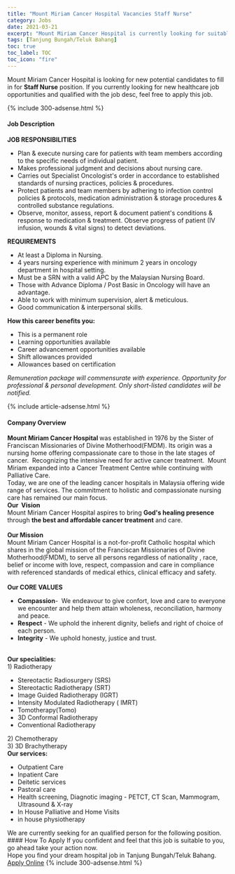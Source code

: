 ```yaml
---
title: "Mount Miriam Cancer Hospital Vacancies Staff Nurse" 
category: Jobs 
date: 2021-03-21 
excerpt: "Mount Miriam Cancer Hospital is currently looking for suitable person to fill in the Staff Nurse which positioned at Tanjung Bungah/Teluk Bahang" 
tags: [Tanjung Bungah/Teluk Bahang] 
toc: true 
toc_label: TOC 
toc_icon: "fire" 
--- 
```


<p>Mount Miriam Cancer Hospital is looking for new potential candidates to fill in for <b>Staff Nurse</b> position. If you currently looking for new healthcare job opportunities and qualified with the job desc, feel free to apply this job.
</p>{% include 300-adsense.html %} 
<div><div><h4>Job Description</h4></div><div><div><span><div><p><strong>JOB RESPONSIBILITIES</strong></p><ul><li>Plan &amp; execute nursing care for patients with team members according to the specific needs of individual patient.</li><li>Makes professional judgment and decisions about nursing care.</li><li>Carries out Specialist Oncologist's order in accordance to established standards of nursing practices, policies &amp; procedures.</li><li>Protect patients and team members by adhering to infection control policies &amp; protocols, medication administration &amp; storage procedures &amp; controlled substance regulations.</li><li>Observe, monitor, assess, report &amp; document patient's conditions &amp; response to medication &amp; treatment. Observe progress of patient (IV infusion, wounds &amp; vital signs) to detect deviations.</li></ul><p><strong>REQUIREMENTS</strong></p><ul><li>At least a Diploma in Nursing.</li><li>4 years nursing experience with minimum 2 years in oncology department in hospital setting.</li><li>Must be a SRN with a valid APC by the Malaysian Nursing Board.</li><li>Those with Advance Diploma / Post Basic in Oncology will have an advantage.</li><li>Able to work with minimum supervision, alert &amp; meticulous.</li><li>Good communication &amp; interpersonal skills.</li></ul><p><strong>How this career benefits you:</strong></p><ul><li>This is a permanent role</li><li>Learning opportunities available</li><li>Career advancement opportunities available</li><li>Shift allowances provided</li><li>Allowances based on certification</li></ul><p><em>Remuneration package will commensurate with experience. Opportunity for professional &amp; personal development. Only short-listed candidates will be notified.</em></p></div></span></div></div></div> 
{% include article-adsense.html %} 
<div><div><h4>Company Overview</h4></div><div><div><span><div><div><strong>Mount Miriam Cancer Hospital </strong>was established in 1976 by the Sister of Franciscan Missionaries of Divine Motherhood(FMDM). Its origin was a nursing home offering compassionate care to those in the late stages of cancer.&#160; Recognizing the intensive need for active cancer treatment.&#160; Mount Miriam expanded into a Cancer Treatment Centre while continuing with Palliative Care.</div>
<div>Today, we are one of the leading cancer hospitals in Malaysia offering wide range of services. The commitment to holistic and compassionate nursing care has remained our main focus.</div>
<div><strong>Our&#160; Vision </strong></div>
<div>Mount Miriam Cancer Hospital aspires to bring <strong>God's healing presence </strong>through <strong>the best and&#160;affordable cancer treatment</strong> and care.</div>
<div><br>
<strong>Our Mission </strong></div>
<div>Mount Miriam Cancer Hospital is a not-for-profit Catholic hospital which shares in the global mission of the Franciscan Missionaries of Divine Motherhood(FMDM), to serve all persons regardless of nationality , race, belief or income with love, respect, compassion and care in compliance with referenced standards of medical ethics, clinical efficacy and safety.</div>
<div><br>
<strong>Our CORE VALUES</strong></div>
<ul>
<li><strong>Compassion</strong>-&#160; We endeavour to give confort, love and care to everyone we encounter and help them attain wholeness, reconciliation, harmony and peace.</li>
<li><strong>Respect</strong> - We uphold the inherent dignity, beliefs and right of choice of each person.</li>
<li><strong>Integrity</strong> - We uphold honesty, justice and trust.<br>
	&#160;</li>
</ul>
<div>
<div><strong>Our specialities:</strong></div>
<div>1) Radiotherapy</div>
<ul>
<li>Stereotactic Radiosurgery (SRS)</li>
<li>Stereotactic Radiotherapy (SRT)</li>
<li>Image Guided Radiotherapy (IGRT)</li>
<li>Intensity Modulated Radiotherapy ( IMRT)</li>
<li>Tomotherapy(Tomo)</li>
<li>3D Conformal Radiotherapy</li>
<li>Conventional Radiotherapy</li>
</ul>
<div>2) Chemotherapy</div>
<div>3) 3D Brachytherapy</div>
<div><strong>Our services:</strong></div>
<ul>
<li>Outpatient Care</li>
<li>Inpatient Care</li>
<li>Deitetic services</li>
<li>Pastoral care</li>
<li>Health screening, Diagnotic imaging - PETCT, CT Scan, Mammogram, Ultrasound &amp; X-ray</li>
<li>In House Palliative and Home Visits</li>
<li>in house physiotherapy</li>
</ul>
<div>We are currently seeking for an qualified person for the following position.</div>
</div></div></span></div></div></div> 
#### How To Apply 
If you confident and feel that this job is suitable to you, go ahead take your action now. <br/> 
Hope you find your dream hospital job in Tanjung Bungah/Teluk Bahang. <br/> 
<a href="https://www.jobstreet.com.my/en/job/staff-nurse-4503766?jobId=jobstreet-my-job-4503766" class="btn btn--warning" target="_blank" rel="nofollow noopenner">Apply Online</a> 
{% include 300-adsense.html %} 